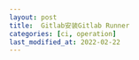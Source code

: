 ```yaml
---
layout: post
title:  Gitlab安装Gitlab Runner
categories: [ci, operation]
last_modified_at: 2022-02-22
---
```

